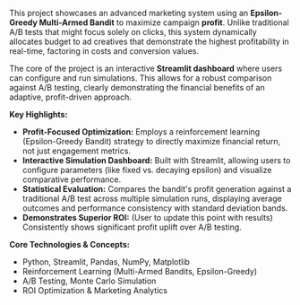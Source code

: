 This project showcases an advanced marketing system using an **Epsilon-Greedy Multi-Armed Bandit** to maximize campaign **profit**. Unlike traditional A/B tests that might focus solely on clicks, this system dynamically allocates budget to ad creatives that demonstrate the highest profitability in real-time, factoring in costs and conversion values.

The core of the project is an interactive **Streamlit dashboard** where users can configure and run simulations. This allows for a robust comparison against A/B testing, clearly demonstrating the financial benefits of an adaptive, profit-driven approach.

**Key Highlights:**

* **Profit-Focused Optimization:** Employs a reinforcement learning (Epsilon-Greedy Bandit) strategy to directly maximize financial return, not just engagement metrics.
* **Interactive Simulation Dashboard:** Built with Streamlit, allowing users to configure parameters (like fixed vs. decaying epsilon) and visualize comparative performance.
* **Statistical Evaluation:** Compares the bandit's profit generation against a traditional A/B test across multiple simulation runs, displaying average outcomes and performance consistency with standard deviation bands.
* **Demonstrates Superior ROI:** (User to update this point with results) Consistently shows significant profit uplift over A/B testing.

**Core Technologies & Concepts:**

* Python, Streamlit, Pandas, NumPy, Matplotlib
* Reinforcement Learning (Multi-Armed Bandits, Epsilon-Greedy)
* A/B Testing, Monte Carlo Simulation
* ROI Optimization & Marketing Analytics
